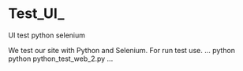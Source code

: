 # Test_UI_
UI test python selenium

We test our site with Python and Selenium.
For run test use.
...
python python python_test_web_2.py
...
